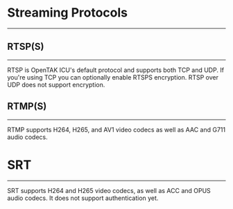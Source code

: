 # Streaming Protocols
***

## RTSP(S)
***
RTSP is OpenTAK ICU's default protocol and supports both TCP and UDP. If you're using TCP you can optionally enable
RTSPS encryption. RTSP over UDP does not support encryption. 

## RTMP(S)
***
RTMP supports H264, H265, and AV1 video codecs as well as AAC and G711 audio codecs.

# SRT
***
SRT supports H264 and H265 video codecs, as well as ACC and OPUS audio codecs. It does not support authentication yet.

